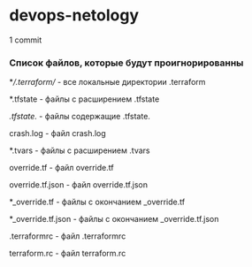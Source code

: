 # devops-netology
1 commit

### Список файлов, которые будут проигнорированны
**/.terraform/*		- все локальные директории .terraform

*.tfstate		- файлы с расширением .tfstate

*.tfstate.*		- файлы содержащие .tfstate.

crash.log		- файл crash.log

*.tvars			- файлы с расширением .tvars

override.tf		- файл override.tf

override.tf.json	- файл override.tf.json

*_override.tf		- файлы с окончанием _override.tf

*_override.tf.json	- файлы с окончанием _override.tf.json

.terraformrc		- файл .terraformrc

terraform.rc		- файл terraform.rc

